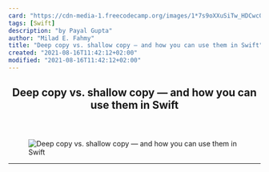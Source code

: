 ```yaml
---
card: "https://cdn-media-1.freecodecamp.org/images/1*7s9oXXuSiTw_HDCwc0Mrqw.jpeg"
tags: [Swift]
description: "by Payal Gupta"
author: "Milad E. Fahmy"
title: "Deep copy vs. shallow copy — and how you can use them in Swift"
created: "2021-08-16T11:42:12+02:00"
modified: "2021-08-16T11:42:12+02:00"
---
```

<div class="site-wrapper">
<main id="site-main" class="site-main outer">
<div class="inner">
<article class="post-full post tag-swift tag-programming tag-tech tag-data tag-technology ">
<header class="post-full-header">
<h1 class="post-full-title">Deep copy vs. shallow copy — and how you can use them in Swift</h1>
</header>
<figure class="post-full-image">
<picture>
<source media="(max-width: 700px)" sizes="1px" srcset="data:image/gif;base64,R0lGODlhAQABAIAAAAAAAP///yH5BAEAAAAALAAAAAABAAEAAAIBRAA7 1w">
<source media="(min-width: 701px)" sizes="(max-width: 800px) 400px,
(max-width: 1170px) 700px,
1400px" srcset="https://cdn-media-1.freecodecamp.org/images/1*7s9oXXuSiTw_HDCwc0Mrqw.jpeg 300w,
https://cdn-media-1.freecodecamp.org/images/1*7s9oXXuSiTw_HDCwc0Mrqw.jpeg 600w,
https://cdn-media-1.freecodecamp.org/images/1*7s9oXXuSiTw_HDCwc0Mrqw.jpeg 1000w,
https://cdn-media-1.freecodecamp.org/images/1*7s9oXXuSiTw_HDCwc0Mrqw.jpeg 2000w">
<img onerror="this.style.display='none'" src="https://cdn-media-1.freecodecamp.org/images/1*7s9oXXuSiTw_HDCwc0Mrqw.jpeg" alt="Deep copy vs. shallow copy — and how you can use them in Swift">
</picture>
</figure>
<section class="post-full-content">
<div class="post-content medium-migrated-article">
</div>
<hr>
</section>
</article>
</div>
</main>
</div>
<!-- Google Tag Manager (noscript) -->
<!-- End Google Tag Manager (noscript) -->
